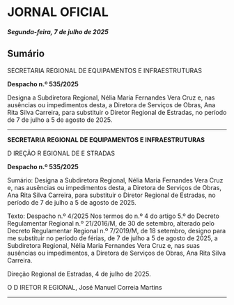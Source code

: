 # JORNAL OFICIAL

##### Segunda-feira, 7 de julho de 2025

## **Sumário**

SECRETARIA REGIONAL DE EQUIPAMENTOS E INFRAESTRUTURAS

**Despacho n.º 535/2025**

Designa a Subdiretora Regional, Nélia Maria Fernandes Vera Cruz e, nas ausências
ou impedimentos desta, a Diretora de Serviços de Obras, Ana Rita Silva Carreira,
para substituir o Diretor Regional de Estradas, no período de 7 de julho a 5 de agosto
de 2025.




---

**SECRETARIA REGIONAL DE EQUIPAMENTOS E INFRAESTRUTURAS**


D IREÇÃO R EGIONAL DE E STRADAS


**Despacho n.º 535/2025**


Sumário:
Designa a Subdiretora Regional, Nélia Maria Fernandes Vera Cruz e, nas ausências ou impedimentos desta, a Diretora de Serviços de
Obras, Ana Rita Silva Carreira, para substituir o Diretor Regional de Estradas, no período de 7 de julho a 5 de agosto de 2025.

Texto:
Despacho n.º 4/2025
Nos termos do n.º 4 do artigo 5.º do Decreto Regulamentar Regional n.º 21/2016/M, de 30 de setembro, alterado pelo
Decreto Regulamentar Regional n.º 7/2019/M, de 18 setembro, designo para me substituir no período de férias, de 7 de julho a
5 de agosto de 2025, a Subdiretora Regional, Nélia Maria Fernandes Vera Cruz e, nas suas ausências ou impedimentos, a
Diretora de Serviços de Obras, Ana Rita Silva Carreira.


Direção Regional de Estradas, 4 de julho de 2025.

O D IRETOR R EGIONAL, José Manuel Correia Martins




---
